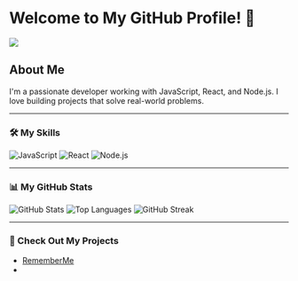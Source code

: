 
# Welcome to My GitHub Profile! 👋

![](https://media.giphy.com/media/CuuSHzuc0O166MRfjt/giphy.gif?cid=790b7611neko40fq5qcaedjwf0uttjoz3tloudxsezrgyisr&ep=v1_gifs_search&rid=giphy.gif&ct=g)

## About Me
I'm a passionate developer working with JavaScript, React, and Node.js. I love building projects that solve real-world problems.

---

### 🛠️ My Skills
![JavaScript](https://img.shields.io/badge/-JavaScript-yellow?logo=javascript&logoColor=white)
![React](https://img.shields.io/badge/-React-blue?logo=react&logoColor=white)
![Node.js](https://img.shields.io/badge/-Node.js-green?logo=node.js&logoColor=white)


---

### 📊 My GitHub Stats
![GitHub Stats](https://github-readme-stats.vercel.app/api?username=FarahatOmar&show_icons=true&theme=radical)
![Top Languages](https://github-readme-stats.vercel.app/api/top-langs/?username=FarahatOmar&layout=compact)
![GitHub Streak](https://github-readme-streak-stats.herokuapp.com/?user=FarahatOmar&theme=dark)

---

### 🌟 Check Out My Projects
- [RememberMe](https://github.com/FarahatOmar/RememberMe)
- 
